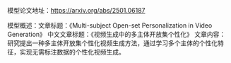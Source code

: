 模型论文地址：https://arxiv.org/abs/2501.06187

模型概述：文章标题：《Multi-subject Open-set Personalization in Video Generation》
中文文章标题：《视频生成中的多主体开放集个性化》
文章内容：研究提出一种多主体开放集个性化视频生成方法，通过学习多个主体的个性化特征，实现无需标注数据的个性化视频生成。
